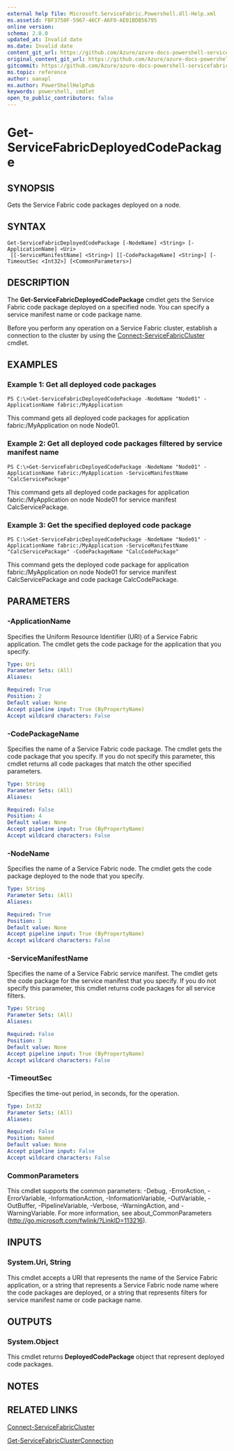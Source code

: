 ```yaml
---
external help file: Microsoft.ServiceFabric.Powershell.dll-Help.xml
ms.assetid: FBF3750F-5967-46CF-A6F0-AE01BDB56795
online version:
schema: 2.0.0
updated_at: Invalid date
ms.date: Invalid date
content_git_url: https://github.com/Azure/azure-docs-powershell-servicefabric/blob/master/service-fabric-cmdlets/ServiceFabric/vlatest/Get-ServiceFabricDeployedCodePackage.md
original_content_git_url: https://github.com/Azure/azure-docs-powershell-servicefabric/blob/master/service-fabric-cmdlets/ServiceFabric/vlatest/Get-ServiceFabricDeployedCodePackage.md
gitcommit: https://github.com/Azure/azure-docs-powershell-servicefabric/blob/
ms.topic: reference
author: oanapl
ms.author: PowerShellHelpPub
keywords: powershell, cmdlet
open_to_public_contributors: false
---
```


# Get-ServiceFabricDeployedCodePackage

## SYNOPSIS
Gets the Service Fabric code packages deployed on a node.

## SYNTAX

```
Get-ServiceFabricDeployedCodePackage [-NodeName] <String> [-ApplicationName] <Uri>
 [[-ServiceManifestName] <String>] [[-CodePackageName] <String>] [-TimeoutSec <Int32>] [<CommonParameters>]
```

## DESCRIPTION
The **Get-ServiceFabricDeployedCodePackage** cmdlet gets the Service Fabric code package deployed on a specified node.
You can specify a service manifest name or code package name.

Before you perform any operation on a Service Fabric cluster, establish a connection to the cluster by using the [Connect-ServiceFabricCluster](./Connect-ServiceFabricCluster.md) cmdlet.

## EXAMPLES

### Example 1: Get all deployed code packages
```
PS C:\>Get-ServiceFabricDeployedCodePackage -NodeName "Node01" -ApplicationName fabric:/MyApplication
```

This command gets all deployed code packages for application fabric:/MyApplication on node Node01.

### Example 2: Get all deployed code packages filtered by service manifest name
```
PS C:\>Get-ServiceFabricDeployedCodePackage -NodeName "Node01" -ApplicationName fabric:/MyApplication -ServiceManifestName "CalcServicePackage"
```

This command gets all deployed code packages for application fabric:/MyApplication on node Node01 for service manifest CalcServicePackage.

### Example 3: Get the specified deployed code package
```
PS C:\>Get-ServiceFabricDeployedCodePackage -NodeName "Node01" -ApplicationName fabric:/MyApplication -ServiceManifestName "CalcServicePackage" -CodePackageName "CalcCodePackage"
```

This command gets the deployed code package for application fabric:/MyApplication on node Node01 for service manifest CalcServicePackage and code package CalcCodePackage.

## PARAMETERS

### -ApplicationName
Specifies the Uniform Resource Identifier (URI) of a Service Fabric application.
The cmdlet gets the code package for the application that you specify.

```yaml
Type: Uri
Parameter Sets: (All)
Aliases: 

Required: True
Position: 2
Default value: None
Accept pipeline input: True (ByPropertyName)
Accept wildcard characters: False
```

### -CodePackageName
Specifies the name of a Service Fabric code package.
The cmdlet gets the code package that you specify.
If you do not specify this parameter, this cmdlet returns all code packages that match the other specified parameters.

```yaml
Type: String
Parameter Sets: (All)
Aliases: 

Required: False
Position: 4
Default value: None
Accept pipeline input: True (ByPropertyName)
Accept wildcard characters: False
```

### -NodeName
Specifies the name of a Service Fabric node.
The cmdlet gets the code package deployed to the node that you specify.

```yaml
Type: String
Parameter Sets: (All)
Aliases: 

Required: True
Position: 1
Default value: None
Accept pipeline input: True (ByPropertyName)
Accept wildcard characters: False
```

### -ServiceManifestName
Specifies the name of a Service Fabric service manifest.
The cmdlet gets the code package for the service manifest that you specify.
If you do not specify this parameter, this cmdlet returns code packages for all service filters.

```yaml
Type: String
Parameter Sets: (All)
Aliases: 

Required: False
Position: 3
Default value: None
Accept pipeline input: True (ByPropertyName)
Accept wildcard characters: False
```

### -TimeoutSec
Specifies the time-out period, in seconds, for the operation.

```yaml
Type: Int32
Parameter Sets: (All)
Aliases: 

Required: False
Position: Named
Default value: None
Accept pipeline input: False
Accept wildcard characters: False
```

### CommonParameters
This cmdlet supports the common parameters: -Debug, -ErrorAction, -ErrorVariable, -InformationAction, -InformationVariable, -OutVariable, -OutBuffer, -PipelineVariable, -Verbose, -WarningAction, and -WarningVariable. For more information, see about_CommonParameters (http://go.microsoft.com/fwlink/?LinkID=113216).

## INPUTS

### System.Uri, String
This cmdlet accepts a URI that represents the name of the Service Fabric application, or a string that represents a Service Fabric node name where the code packages are deployed, or a string that represents filters for service manifest name or code package name.

## OUTPUTS

### System.Object
This cmdlet returns **DeployedCodePackage** object that represent deployed code packages.

## NOTES

## RELATED LINKS

[Connect-ServiceFabricCluster](./Connect-ServiceFabricCluster.md)

[Get-ServiceFabricClusterConnection](./Get-ServiceFabricClusterConnection.md)
